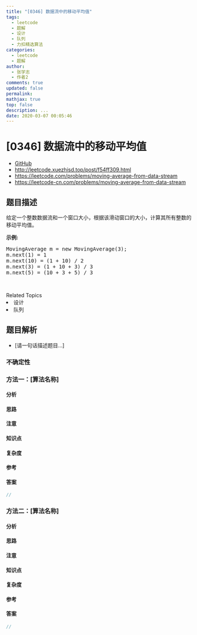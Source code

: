 ```yaml
---
title: "[0346] 数据流中的移动平均值"
tags:
  - leetcode
  - 题解
  - 设计
  - 队列
  - 力扣精选算法
categories:
  - leetcode
  - 题解
author:
  - 张学志
  - 作者2
comments: true
updated: false
permalink:
mathjax: true
top: false
description: ...
date: 2020-03-07 00:05:46
---
```



# [0346] 数据流中的移动平均值
* [GitHub](https://github.com/algoboy101/LeetCodeCrowdsource/tree/master/_posts/QA/%5B0346%5D%20%E6%95%B0%E6%8D%AE%E6%B5%81%E4%B8%AD%E7%9A%84%E7%A7%BB%E5%8A%A8%E5%B9%B3%E5%9D%87%E5%80%BC.md)
* http://leetcode.xuezhisd.top/post/f54ff309.html
* https://leetcode.com/problems/moving-average-from-data-stream
* https://leetcode-cn.com/problems/moving-average-from-data-stream


## 题目描述

<p>给定一个整数数据流和一个窗口大小，根据该滑动窗口的大小，计算其所有整数的移动平均值。</p>

<p><strong>示例:</strong></p>

<pre>MovingAverage m = new MovingAverage(3);
m.next(1) = 1
m.next(10) = (1 + 10) / 2
m.next(3) = (1 + 10 + 3) / 3
m.next(5) = (10 + 3 + 5) / 3
</pre>

<p>&nbsp;</p>
<div><div>Related Topics</div><div><li>设计</li><li>队列</li></div></div>


## 题目解析
* [请一句话描述题目...]

### 不确定性


### 方法一：[算法名称]

#### 分析

#### 思路

#### 注意

#### 知识点

#### 复杂度

#### 参考

#### 答案

```cpp
//
```


### 方法二：[算法名称]

#### 分析

#### 思路

#### 注意

#### 知识点

#### 复杂度

#### 参考

#### 答案

```cpp
//
```


